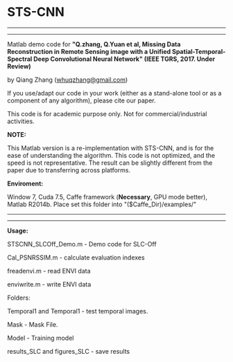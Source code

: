 **STS-CNN**
====
***********************************************************************************************************
***********************************************************************************************************

Matlab demo code for **"Q.zhang, Q.Yuan et al, Missing Data Reconstruction in Remote Sensing image with
 a Unified Spatial-Temporal-Spectral Deep Convolutional Neural Network" (IEEE TGRS, 2017. Under Review)**

by Qiang Zhang (whuqzhang@gmail.com)

If you use/adapt our code in your work (either as a stand-alone tool or as a component of any algorithm),
please cite our paper.

This code is for academic purpose only. Not for commercial/industrial activities.


**NOTE:**

  This Matlab version is a re-implementation with STS-CNN, and is for the ease of understanding the algorithm. 
  This code is not optimized, and the speed is not representative. 
  The result can be slightly different from the paper due to transferring across platforms.


**Enviroment:**

  Window 7, Cuda 7.5, Caffe framework (**Necessary**, GPU mode better), Matlab R2014b. Place set this folder into "($Caffe_Dir)/examples/"
***********************************************************************************************************
***********************************************************************************************************


**Usage:**

STSCNN_SLCOff_Demo.m - Demo code for SLC-Off

Cal_PSNRSSIM.m - calculate evaluation indexes

freadenvi.m - read ENVI data

enviwrite.m - write ENVI data

Folders:

Temporal1 and Temporal1 - test temporal images.

Mask - Mask File.

Model - Training model

results_SLC and figures_SLC - save results
